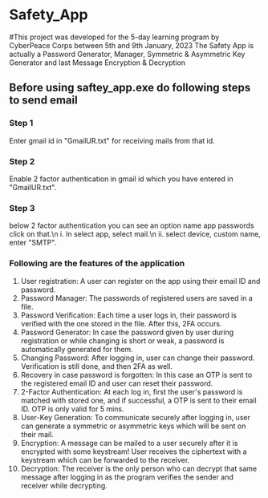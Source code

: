# Safety_App
#This project was developed for the 5-day learning program by CyberPeace Corps between 5th and 9th January, 2023
The Safety App is actually a Password Generator, Manager, Symmetric & Asymmetric Key Generator and last Message Encryption & Decryption 

## Before using saftey_app.exe do following steps to send email
### Step 1
Enter gmail id in "GmailUR.txt" for receiving mails from that id.
### Step 2
Enable 2 factor authentication in gmail id which you have entered in "GmailUR.txt".
### Step 3
below 2 factor authentication you can see an option name app passwords click on that.\n
i. In select app, select mail.\n 
ii. select device, custom name, enter "SMTP".

### Following are the features of the application 
 1. User registration: A user can register on the app using their email ID and password. 
 2. Password Manager: The passwords of registered users are saved in a file. 
 3. Password Verification: Each time a user logs in, their password is verified with the one stored in the file. After this, 2FA occurs.
 4. Password Generator: In case the password given by user during registration or while changing is short or weak, a password is automatically generated for them.
 5. Changing Password: After logging in, user can change their password. Verification is still done, and then 2FA as well. 
 6. Recovery in case password is forgotten: In this case an OTP is sent to the registered email ID and user can reset their password.
 7. 2-Factor Authentication: At each log in, first the user's password is matched with stored one, and if successful, a OTP is sent to their email ID. OTP is only valid for 5 mins. 
 8. User-Key Generation: To communicate securely after logging in, user can generate a symmetric or asymmetric keys which will be sent on their mail. 
 9. Encryption: A message can be mailed to a user securely after it is encrypted with some keystream! User receives the ciphertext with a keystream which can be forwarded to the receiver.
 10. Decryption: The receiver is the only person who can decrypt that same message after logging in as the program verifies the sender and receiver while decrypting.
